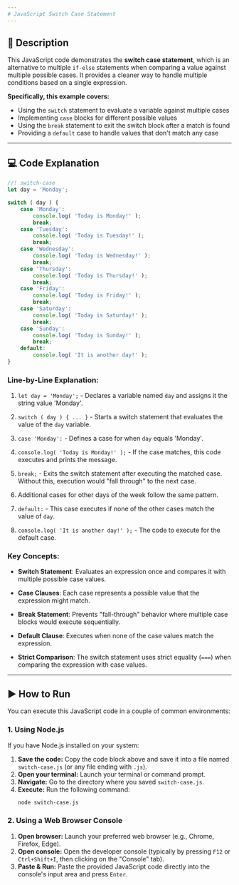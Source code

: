 ```yaml
---
# JavaScript Switch Case Statement
---
```


## 📝 Description

This JavaScript code demonstrates the **switch case statement**, which is an alternative to multiple `if-else` statements when comparing a value against multiple possible cases. It provides a cleaner way to handle multiple conditions based on a single expression.

**Specifically, this example covers:**

- Using the `switch` statement to evaluate a variable against multiple cases
- Implementing `case` blocks for different possible values
- Using the `break` statement to exit the switch block after a match is found
- Providing a `default` case to handle values that don't match any case

---

## 💻 Code Explanation

```javascript
//! switch-case
let day = 'Monday';

switch ( day ) {
    case 'Monday':
        console.log( 'Today is Monday!' );
        break;
    case 'Tuesday':
        console.log( 'Today is Tuesday!' );
        break;
    case 'Wednesday':
        console.log( 'Today is Wednesday!' );
        break;
    case 'Thursday':
        console.log( 'Today is Thursday!' );
        break;
    case 'Friday':
        console.log( 'Today is Friday!' );
        break;
    case 'Saturday':
        console.log( 'Today is Saturday!' );
        break;
    case 'Sunday':
        console.log( 'Today is Sunday!' );
        break;
    default:
        console.log( 'It is another day!' );
}
```

### Line-by-Line Explanation:

1. `let day = 'Monday';` - Declares a variable named `day` and assigns it the string value 'Monday'.

2. `switch ( day ) { ... }` - Starts a switch statement that evaluates the value of the `day` variable.

3. `case 'Monday':` - Defines a case for when `day` equals 'Monday'.

4. `console.log( 'Today is Monday!' );` - If the case matches, this code executes and prints the message.

5. `break;` - Exits the switch statement after executing the matched case. Without this, execution would "fall through" to the next case.

6. Additional cases for other days of the week follow the same pattern.

7. `default:` - This case executes if none of the other cases match the value of `day`.

8. `console.log( 'It is another day!' );` - The code to execute for the default case.

### Key Concepts:

- **Switch Statement**: Evaluates an expression once and compares it with multiple possible case values.

- **Case Clauses**: Each case represents a possible value that the expression might match.

- **Break Statement**: Prevents "fall-through" behavior where multiple case blocks would execute sequentially.

- **Default Clause**: Executes when none of the case values match the expression.

- **Strict Comparison**: The switch statement uses strict equality (`===`) when comparing the expression with case values.

---

## ▶️ How to Run

You can execute this JavaScript code in a couple of common environments:

### 1. Using Node.js

If you have Node.js installed on your system:

1.  **Save the code:** Copy the code block above and save it into a file named `switch-case.js` (or any file ending with `.js`).
2.  **Open your terminal:** Launch your terminal or command prompt.
3.  **Navigate:** Go to the directory where you saved `switch-case.js`.
4.  **Execute:** Run the following command:
    ```bash
    node switch-case.js
    ```

### 2. Using a Web Browser Console

1.  **Open browser:** Launch your preferred web browser (e.g., Chrome, Firefox, Edge).
2.  **Open console:** Open the developer console (typically by pressing `F12` or `Ctrl+Shift+I`, then clicking on the "Console" tab).
3.  **Paste & Run:** Paste the provided JavaScript code directly into the console's input area and press `Enter`.